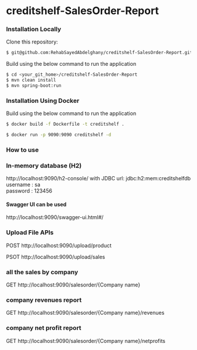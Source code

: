 # creditshelf-SalesOrder-Report

### Installation Locally

Clone this repository:

```sh
$ git@github.com:RehabSayedAbdelghany/creditshelf-SalesOrder-Report.git
```

Build  using the below command to run the application

```sh
$ cd <your_git_home>/creditshelf-SalesOrder-Report
$ mvn clean install 
$ mvn spring-boot:run
```
### Installation Using Docker

Build  using the below command to run the application

```sh
$ docker build -f Dockerfile -t creditshelf . 

$ docker run -p 9090:9090 creditshelf -d
```
### How to use
###  In-memory database (H2)
http://localhost:9090/h2-console/     with JDBC url: jdbc:h2:mem:creditshelfdb 
   username : sa  
   password : 123456
   
#### Swagger UI can be used
  http://localhost:9090/swagger-ui.html#/
### Upload File APIs 
POST  http://localhost:9090/upload/product

PSOT  http://localhost:9090/upload/sales

###  all the sales by company

GET  http://localhost:9090/salesorder/{Company name}


###  company revenues report
GET  http://localhost:9090/salesorder/{Company name}/revenues


###  company net profit report
GET  http://localhost:9090/salesorder/{Company name}/netprofits




